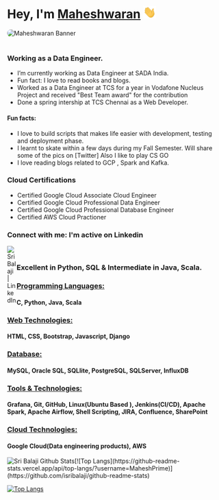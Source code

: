 <h1>Hey, I'm <a href="">Maheshwaran</a>
<img src="https://raw.githubusercontent.com/ABSphreak/ABSphreak/master/gifs/Hi.gif" width="30px">
</h1>

<img align="left" style = "border-radius: 8px;" alt="Maheshwaran Banner" src="https://media.licdn.com/dms/image/D5616AQGjTGySpxrknQ/profile-displaybackgroundimage-shrink_350_1400/0/1669563949307?e=1681344000&v=beta&t=uQgnzzHK6_iHp5E8VooO_ECPPXIC32TA97zizpGDjgI" />
<br />
<br />

### Working as a Data Engineer.
- I’m currently working as Data Engineer at SADA India.
- Fun fact: I love to read books and blogs.
- Worked as a Data Engineer at TCS for a year in Vodafone Nucleus Project and received "Best Team award" for the contribution
- Done a spring intership at TCS Chennai as a Web Developer.

#### Fun facts: 
- I love to build scripts that makes life easier with development, testing and deployment phase.
- I learnt to skate within a few days during my Fall Semester. Will share some of the pics on [Twitter] Also I like to play CS GO
- I love reading blogs related to GCP , Spark and Kafka.

### Cloud Certifications

* Certified Google Cloud Associate Cloud Engineer 
* Certified Google Cloud Professional Data Engineer
* Certified Google Cloud Professional Database Engineer
* Certified AWS Cloud Practioner


### Connect with me: I'm active on Linkedin

[<img align="left" alt="Sri Balaji | LinkedIn" width="22px" src="https://cdn-icons-png.flaticon.com/512/174/174857.png" />][linkedin]

[linkedin]: https://www.linkedin.com/in/maheshwarantk/
<br />


### Excellent in Python, SQL & Intermediate in Java, Scala.

### <ins> Programming Languages: </ins>
#### C, Python, Java, Scala

### <ins> Web Technologies: </ins>
#### HTML, CSS, Bootstrap, Javascript, Django

### <ins> Database: </ins>
#### MySQL, Oracle SQL, SQLlite, PostgreSQL, SQLServer, InfluxDB

### <ins> Tools & Technologies: </ins>
#### Grafana, Git, GitHub, Linux(Ubuntu Based ), Jenkins(CI/CD), Apache Spark, Apache Airflow, Shell Scripting, JIRA, Confluence, SharePoint

### <ins> Cloud Technologies: </ins>
#### Google Cloud(Data engineering products), AWS

<img alt="Sri Balaji Github Stats" align = "left" src="https://github-readme-stats.vercel.app/api?username=MaheshPrime&show_icons=true&hide_border=false" />
[![Top Langs](https://github-readme-stats.vercel.app/api/top-langs/?username=MaheshPrime)](https://github.com/isribalaji/github-readme-stats)

[![Top Langs](https://github-readme-stats.vercel.app/api/top-langs/?username=MaheshPrime&langs_count=8&theme=dark&show&layout=compact)](https://github.com/MaheshPrime/github-readme-stats)